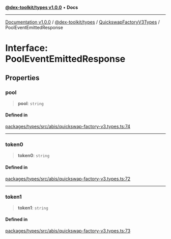[**@dex-toolkit/types v1.0.0**](../../../README.md) • **Docs**

***

[Documentation v1.0.0](../../../../../packages.md) / [@dex-toolkit/types](../../../README.md) / [QuickswapFactoryV3Types](../README.md) / PoolEventEmittedResponse

# Interface: PoolEventEmittedResponse

## Properties

### pool

> **pool**: `string`

#### Defined in

[packages/types/src/abis/quickswap-factory-v3.types.ts:74](https://github.com/niZmosis/dex-toolkit/blob/3d8b41b44787b30fbea5de3ab4737662ffb61bc8/packages/types/src/abis/quickswap-factory-v3.types.ts#L74)

***

### token0

> **token0**: `string`

#### Defined in

[packages/types/src/abis/quickswap-factory-v3.types.ts:72](https://github.com/niZmosis/dex-toolkit/blob/3d8b41b44787b30fbea5de3ab4737662ffb61bc8/packages/types/src/abis/quickswap-factory-v3.types.ts#L72)

***

### token1

> **token1**: `string`

#### Defined in

[packages/types/src/abis/quickswap-factory-v3.types.ts:73](https://github.com/niZmosis/dex-toolkit/blob/3d8b41b44787b30fbea5de3ab4737662ffb61bc8/packages/types/src/abis/quickswap-factory-v3.types.ts#L73)

